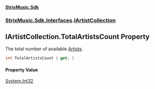 #### [StrixMusic.Sdk](./index.md 'index')
### [StrixMusic.Sdk.Interfaces](./StrixMusic-Sdk-Interfaces.md 'StrixMusic.Sdk.Interfaces').[IArtistCollection](./StrixMusic-Sdk-Interfaces-IArtistCollection.md 'StrixMusic.Sdk.Interfaces.IArtistCollection')
## IArtistCollection.TotalArtistsCount Property
The total number of available [Artists](./StrixMusic-Sdk-Interfaces-IArtistCollection-Artists.md 'StrixMusic.Sdk.Interfaces.IArtistCollection.Artists').  
```csharp
int TotalArtistsCount { get; }
```
#### Property Value
[System.Int32](https://docs.microsoft.com/en-us/dotnet/api/System.Int32 'System.Int32')  
